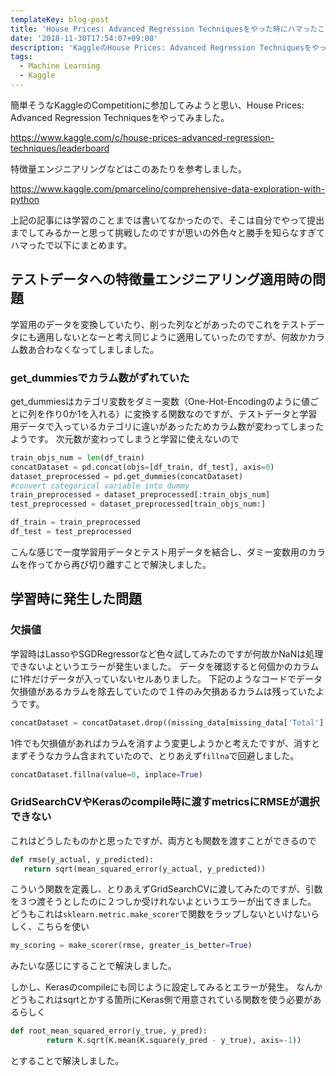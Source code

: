 ```yaml
---
templateKey: blog-post
title: 'House Prices: Advanced Regression Techniquesをやった時にハマったこと'
date: '2018-11-30T17:54:07+09:00'
description: 'KaggleのHouse Prices: Advanced Regression Techniquesをやった時にハマったことのメモです'
tags:
  - Machine Learning
  - Kaggle
---
```

簡単そうなKaggleのCompetitionに参加してみようと思い、House Prices: Advanced Regression Techniquesをやってみました。

<https://www.kaggle.com/c/house-prices-advanced-regression-techniques/leaderboard>

特徴量エンジニアリングなどはこのあたりを参考しました。

<https://www.kaggle.com/pmarcelino/comprehensive-data-exploration-with-python>

上記の記事には学習のことまでは書いてなかったので、そこは自分でやって提出までしてみるかーと思って挑戦したのですが思いの外色々と勝手を知らなすぎてハマったで以下にまとめます。



## テストデータへの特徴量エンジニアリング適用時の問題

学習用のデータを変換していたり、削った列などがあったのでこれをテストデータにも適用しないとなーと考え同じように適用していったのですが、何故かカラム数あ合わなくなってしましました。

### get_dummiesでカラム数がずれていた
get_dummiesはカテゴリ変数をダミー変数（One-Hot-Encodingのように値ごとに列を作り0か1を入れる）に変換する関数なのですが、テストデータと学習用データで入っているカテゴリに違いがあったためカラム数が変わってしまったようです。
次元数が変わってしまうと学習に使えないので
```python
train_objs_num = len(df_train) 
concatDataset = pd.concat(objs=[df_train, df_test], axis=0) 
dataset_preprocessed = pd.get_dummies(concatDataset) 
#convert categorical variable into dummy
train_preprocessed = dataset_preprocessed[:train_objs_num] 
test_preprocessed = dataset_preprocessed[train_objs_num:] 

df_train = train_preprocessed
df_test = test_preprocessed
```
こんな感じで一度学習用データとテスト用データを結合し、ダミー変数用のカラムを作ってから再び切り離すことで解決しました。

## 学習時に発生した問題

### 欠損値
学習時はLassoやSGDRegressorなど色々試してみたのですが何故かNaNは処理できないよというエラーが発生いました。
データを確認すると何個かのカラムに1件だけデータが入っていないセルありました。
下記のようなコードでデータ欠損値があるカラムを除去していたので１件のみ欠損あるカラムは残っていたようです。
```python
concatDataset = concatDataset.drop((missing_data[missing_data['Total'] > 1]).index,1)
```
1件でも欠損値があればカラムを消すよう変更しようかと考えたですが、消すとまずそうなカラム含まれていたので、とりあえず`fillna`で回避しました。
```python
concatDataset.fillna(value=0, inplace=True)
```
### GridSearchCVやKerasのcompile時に渡すmetricsにRMSEが選択できない
これはどうしたものかと思ったですが、両方とも関数を渡すことができるので
```python
def rmse(y_actual, y_predicted):
   return sqrt(mean_squared_error(y_actual, y_predicted))
```
こういう関数を定義し、とりあえずGridSearchCVに渡してみたのですが、引数を３つ渡そうとしたのに２つしか受けれないよというエラーが出てきました。
どうもこれは`sklearn.metric.make_scorer`で関数をラップしないといけないらしく、こちらを使い
```python
my_scoring = make_scorer(rmse, greater_is_better=True)
```
みたいな感じにすることで解決しました。

しかし、Kerasのcompileにも同じように設定してみるとエラーが発生。
なんかどうもこれはsqrtとかする箇所にKeras側で用意されている関数を使う必要があるらしく
```python
def root_mean_squared_error(y_true, y_pred):
        return K.sqrt(K.mean(K.square(y_pred - y_true), axis=-1)) 
```
とすることで解決しました。
